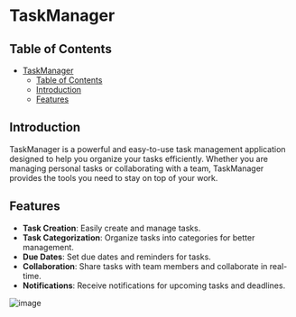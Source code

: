 # TaskManager

## Table of Contents
- [TaskManager](#taskmanager)
  - [Table of Contents](#table-of-contents)
  - [Introduction](#introduction)
  - [Features](#features)

## Introduction
TaskManager is a powerful and easy-to-use task management application designed to help you organize your tasks efficiently. Whether you are managing personal tasks or collaborating with a team, TaskManager provides the tools you need to stay on top of your work.

## Features
- **Task Creation**: Easily create and manage tasks.
- **Task Categorization**: Organize tasks into categories for better management.
- **Due Dates**: Set due dates and reminders for tasks.
- **Collaboration**: Share tasks with team members and collaborate in real-time.
- **Notifications**: Receive notifications for upcoming tasks and deadlines.



![image](https://github.com/user-attachments/assets/a8d3b714-93ad-4349-b4d6-47b10ca6c6bc)



